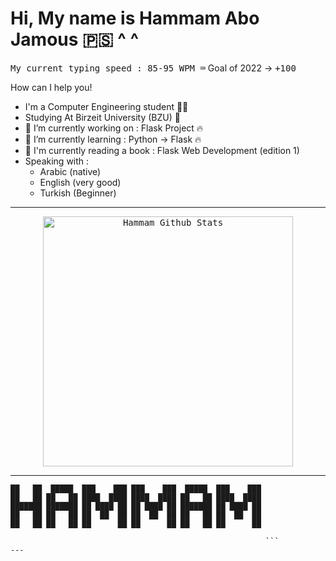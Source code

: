 # Hi, My name is Hammam Abo Jamous 🇵🇸 ^ ^

<kbd>My current typing speed : 85-95 WPM ⌨️</kbd> Goal of 2022 -> <kbd> +100 </kbd>

How can I help you! 


<!-- <p align = "center">

 <img src = "https://media2.giphy.com/media/iIqmM5tTjmpOB9mpbn/giphy.gif" width = 500 />
</p> -->


- I'm a Computer Engineering student 🧑‍🎓
- Studying At Birzeit University (BZU) 📙
- 🔭 I’m currently working on : Flask Project 🔥 
- 🌱 I’m currently learning : Python -> Flask 🔥
- 📕 I'm currently reading a book : Flask Web Development (edition 1)
- Speaking with : 
   - Arabic (native)
   - English (very good)
   - Turkish (Beginner)

---

<p align = "center">
 <kbd>
  <img src = "https://github-readme-stats.vercel.app/api?username=hammamProg&show_icons=true&count_private=true&theme=react&hide_border=true&bg_color=0D1117" alt = "Hammam Github Stats" width = 400 >
</kbd>
 </p>
<!--  <img alt="Hammam streak" src="https://github-readme-streak-stats.herokuapp.com?user=hammamProg&theme=holi-theme&date_format=M%20j%5B%2C%20Y%5D&dates=DDDDDD&background=0D1117&ring=5ED4F4&fire=5ED4F4&currStreakNum=5ED4F4&sideNums=5ED4F4&currStreakLabel=F4F4F4&sideLabels=F4F4F4&border=0D1117&stroke=202A39">
  </p> -->


---
```
██   ██  █████  ███    ███ ███    ███  █████  ███    ███ 
██   ██ ██   ██ ████  ████ ████  ████ ██   ██ ████  ████ 
███████ ███████ ██ ████ ██ ██ ████ ██ ███████ ██ ████ ██ 
██   ██ ██   ██ ██  ██  ██ ██  ██  ██ ██   ██ ██  ██  ██ 
██   ██ ██   ██ ██      ██ ██      ██ ██   ██ ██      ██ 
                                                         
                                                         ```
---


